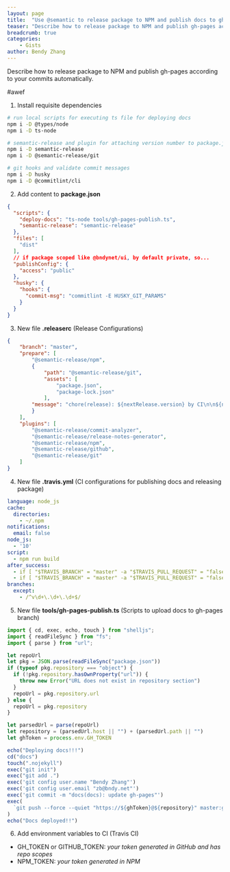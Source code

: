```yaml
---
layout: page
title:  "Use @semantic to release package to NPM and publish docs to gh-pages automatically"
teaser: "Describe how to release package to NPM and publish gh-pages according to your commits automatically."
breadcrumb: true
categories:
    - Gists
author: Bendy Zhang
---
```


Describe how to release package to NPM and publish gh-pages according to your commits automatically.

#awef

1. Install requisite dependencies  

```bash
# run local scripts for executing ts file for deploying docs
npm i -D @types/node
npm i -D ts-node

# semantic-release and plugin for attaching version number to package.json
npm i -D semantic-release
npm i -D @semantic-release/git

# git hooks and validate commit messages
npm i -D husky
npm i -D @commitlint/cli

```

2. Add content to **package.json**  

```json
{
  "scripts": {
    "deploy-docs": "ts-node tools/gh-pages-publish.ts",
    "semantic-release": "semantic-release"
  },
  "files": [
    "dist"
  ],
  // if package scoped like @bndynet/ui, by default private, so...
  "publishConfig": {
    "access": "public"
  },
  "husky": {
    "hooks": {
      "commit-msg": "commitlint -E HUSKY_GIT_PARAMS"
    }
  }
}
```

3. New file **.releaserc** (Release Configurations)

```json
{
    "branch": "master",
    "prepare": [
        "@semantic-release/npm",
        {
            "path": "@semantic-release/git",
            "assets": [
                "package.json",
                "package-lock.json"
            ],
        "message": "chore(release): ${nextRelease.version} by CI\n\n${nextRelease.notes}"
        }
    ],
    "plugins": [
        "@semantic-release/commit-analyzer",
        "@semantic-release/release-notes-generator",
        "@semantic-release/npm",
        "@semantic-release/github",
        "@semantic-release/git"
    ]
}
```

4. New file **.travis.yml** (CI configurations for publishing docs and releasing package)

```yml
language: node_js
cache:
  directories:
    - ~/.npm
notifications:
  email: false
node_js:
  - '10'
script:
  - npm run build
after_success:
  - if [ "$TRAVIS_BRANCH" = "master" -a "$TRAVIS_PULL_REQUEST" = "false" ]; then npm run deploy-docs; fi
  - if [ "$TRAVIS_BRANCH" = "master" -a "$TRAVIS_PULL_REQUEST" = "false" ]; then npm run semantic-release; fi
branches:
  except:
    - /^v\d+\.\d+\.\d+$/
```

5. New file **tools/gh-pages-publish.ts** (Scripts to upload docs to gh-pages branch)

```js
import { cd, exec, echo, touch } from "shelljs";
import { readFileSync } from "fs";
import { parse } from "url";

let repoUrl
let pkg = JSON.parse(readFileSync("package.json"))
if (typeof pkg.repository === "object") {
  if (!pkg.repository.hasOwnProperty("url")) {
    throw new Error("URL does not exist in repository section")
  }
  repoUrl = pkg.repository.url
} else {
  repoUrl = pkg.repository
}

let parsedUrl = parse(repoUrl)
let repository = (parsedUrl.host || "") + (parsedUrl.path || "")
let ghToken = process.env.GH_TOKEN

echo("Deploying docs!!!")
cd("docs")
touch(".nojekyll")
exec("git init")
exec("git add .")
exec('git config user.name "Bendy Zhang"')
exec('git config user.email "zb@bndy.net"')
exec('git commit -m "docs(docs): update gh-pages"')
exec(
  `git push --force --quiet "https://${ghToken}@${repository}" master:gh-pages`
)
echo("Docs deployed!!")
```

6. Add environment variables to CI (Travis CI)

- GH_TOKEN or GITHUB_TOKEN: *your token generated in GitHub and has repo scopes*
- NPM_TOKEN: *your token generated in NPM*


